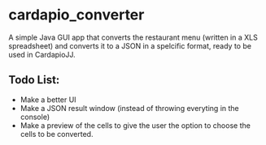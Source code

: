 # cardapio_converter
A simple Java GUI app that converts the restaurant menu (written in a XLS spreadsheet) and converts it to a JSON in a spelcific format, ready to be used in CardapioJJ.

## Todo List:
* Make a better UI
* Make a JSON result window (instead of throwing everyting in the console)
* Make a preview of the cells to give the user the option to choose the cells to be converted.